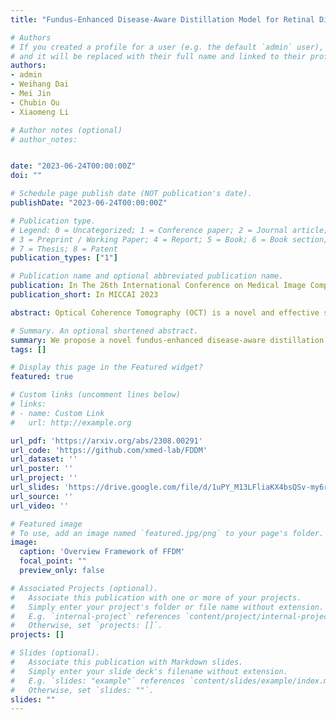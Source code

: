 ```yaml
---
title: "Fundus-Enhanced Disease-Aware Distillation Model for Retinal Disease Classification from OCT Images"

# Authors
# If you created a profile for a user (e.g. the default `admin` user), write the username (folder name) here 
# and it will be replaced with their full name and linked to their profile.
authors:
- admin
- Weihang Dai
- Mei Jin
- Chubin Ou
- Xiaomeng Li

# Author notes (optional)
# author_notes:


date: "2023-06-24T00:00:00Z"
doi: ""

# Schedule page publish date (NOT publication's date).
publishDate: "2023-06-24T00:00:00Z"

# Publication type.
# Legend: 0 = Uncategorized; 1 = Conference paper; 2 = Journal article;
# 3 = Preprint / Working Paper; 4 = Report; 5 = Book; 6 = Book section;
# 7 = Thesis; 8 = Patent
publication_types: ["1"]

# Publication name and optional abbreviated publication name.
publication: In The 26th International Conference on Medical Image Computing and Computer Assisted Intervention, MICCAI 2023
publication_short: In MICCAI 2023

abstract: Optical Coherence Tomography (OCT) is a novel and effective screening tool for ophthalmic examination. Since collecting OCT images is relatively more expensive than fundus photographs, existing methods use multi-modal learning to complement limited OCT data with additional context from fundus images. However, the multi-modal framework requires eye-paired datasets of both modalities, which is impractical for clinical use. To address this problem, we propose a novel fundus-enhanced disease-aware distillation model (FDDM), for retinal disease classification from OCT images. Our framework enhances the OCT model during training by utilizing unpaired fundus images and does not require the use of fundus images during testing, which greatly improves the practicality and efficiency of our method for clinical use. Specifically, we propose a novel class prototype matching to distill disease-related information from the fundus model to the OCT model and a novel class similarity alignment to enforce consistency between disease distribution of both modalities. Experimental results show that our proposed approach outperforms single-modal, multi-modal, and state-of-the-art distillation methods for retinal disease classification.

# Summary. An optional shortened abstract.
summary: We propose a novel fundus-enhanced disease-aware distillation model (FDDM), for retinal disease classification from OCT images.
tags: []

# Display this page in the Featured widget?
featured: true

# Custom links (uncomment lines below)
# links:
# - name: Custom Link
#   url: http://example.org

url_pdf: 'https://arxiv.org/abs/2308.00291'
url_code: 'https://github.com/xmed-lab/FDDM'
url_dataset: ''
url_poster: ''
url_project: ''
url_slides: 'https://drive.google.com/file/d/1uPY_M13LFliaKX4bsQSv-my6r0MA9Zdf/view?usp=drive_link'
url_source: ''
url_video: ''

# Featured image
# To use, add an image named `featured.jpg/png` to your page's folder. 
image:
  caption: 'Overview Framework of FFDM'
  focal_point: ""
  preview_only: false

# Associated Projects (optional).
#   Associate this publication with one or more of your projects.
#   Simply enter your project's folder or file name without extension.
#   E.g. `internal-project` references `content/project/internal-project/index.md`.
#   Otherwise, set `projects: []`.
projects: []

# Slides (optional).
#   Associate this publication with Markdown slides.
#   Simply enter your slide deck's filename without extension.
#   E.g. `slides: "example"` references `content/slides/example/index.md`.
#   Otherwise, set `slides: ""`.
slides: ""
---
```

